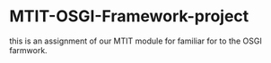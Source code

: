 # MTIT-OSGI-Framework-project
this is an assignment of our MTIT module for familiar for to the OSGI farmwork.
